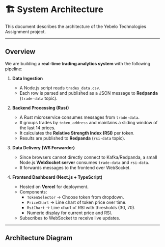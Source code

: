 # 🏗️ System Architecture

This document describes the architecture of the Yebelo Technologies Assignment project.

---

## Overview

We are building a **real-time trading analytics system** with the following pipeline:

1. **Data Ingestion**  
   - A Node.js script reads `trades_data.csv`.  
   - Each row is parsed and published as a JSON message to **Redpanda** (`trade-data` topic).

2. **Backend Processing (Rust)**  
   - A Rust microservice consumes messages from `trade-data`.  
   - It groups trades by `token_address` and maintains a sliding window of the last 14 prices.  
   - It calculates the **Relative Strength Index (RSI)** per token.  
   - Results are published to **Redpanda** (`rsi-data` topic).

3. **Data Delivery (WS Forwarder)**  
   - Since browsers cannot directly connect to Kafka/Redpanda, a small Node.js **WebSocket server** consumes `trade-data` and `rsi-data`.  
   - It forwards messages to the frontend over WebSocket.

4. **Frontend Dashboard (Next.js + TypeScript)**  
   - Hosted on **Vercel** for deployment.  
   - Components:  
     - `TokenSelector` → Choose token from dropdown.  
     - `PriceChart` → Line chart of token price over time.  
     - `RsiChart` → Line chart of RSI with thresholds (30, 70).  
     - Numeric display for current price and RSI.  
   - Subscribes to WebSocket to receive live updates.

---

## Architecture Diagram

